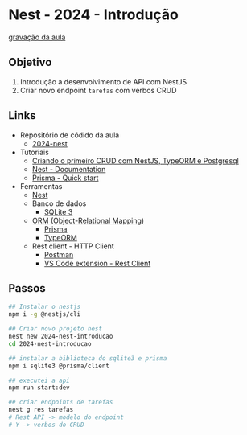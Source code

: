 # Nest - 2024 - Introdução

[gravação da aula](https://youtu.be/2aKe4ZYvMZU)

## Objetivo
1. Introdução a desenvolvimento de API com NestJS
2. Criar novo endpoint `tarefas` com verbos CRUD

## Links

- Repositório de códido da aula
  - [2024-nest](https://github.com/infoweb-pos/2024-nest)
- Tutoriais
  - [Criando o primeiro CRUD com NestJS, TypeORM e Postgresql](https://www.treinaweb.com.br/blog/criando-o-primeiro-crud-com-nestjs)
  - [Nest - Documentation](https://docs.nestjs.com/)
  - [Prisma - Quick start](https://www.prisma.io/docs/getting-started/quickstart)
- Ferramentas
  - [Nest](https://nestjs.com/)
  - Banco de dados
    - [SQLite 3](https://www.sqlite.org/)
  - [ORM (Object-Relational Mapping)](https://pt.wikipedia.org/wiki/Mapeamento_objeto-relacional)
    - [Prisma](https://www.prisma.io/)
    - [TypeORM](https://typeorm.io/)
  - Rest client - HTTP Client
    - [Postman](https://www.postman.com/product/rest-client/)
    - [VS Code extension - Rest Client](https://marketplace.visualstudio.com/items?itemName=humao.rest-client)

## Passos

```bash
## Instalar o nestjs
npm i -g @nestjs/cli

## Criar novo projeto nest
nest new 2024-nest-introducao
cd 2024-nest-introducao

## instalar a biblioteca do sqlite3 e prisma
npm i sqlite3 @prisma/client

## executei a api
npm run start:dev

## criar endpoints de tarefas
nest g res tarefas
# Rest API -> modelo do endpoint
# Y -> verbos do CRUD

```


